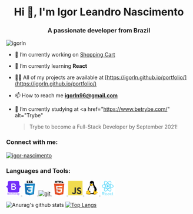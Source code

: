 <h1 align="center">Hi 👋, I'm Igor Leandro Nascimento</h1>
<h3 align="center">A passionate developer from Brazil</h3>

<p align="left"> <img src="https://komarev.com/ghpvc/?username=igorln&label=Profile%20views&color=0e75b6&style=flat" alt="igorln" /> </p>

- 🔭 I’m currently working on [Shopping Cart](https://github.com/igorln/shopping-cart)

- 🌱 I’m currently learning **React**

- 👨‍💻 All of my projects are available at [https://igorln.github.io/portfolio/](https://igorln.github.io/portfolio/)

- 📫 How to reach me **igorln96@gmail.com**

- 🚀 I’m currently studying at <a
    href="https://www.betrybe.com/" 
    alt="Trybe"
  >Trybe
  </a>  to become a Full-Stack Developer by September 2021!</p>

<h3 align="left">Connect with me:</h3>
<p align="left">
<a href="https://linkedin.com/in/igor-nascimento" target="blank"><img align="center" src="https://cdn.jsdelivr.net/npm/simple-icons@3.0.1/icons/linkedin.svg" alt="igor-nascimento" height="30" width="40" /></a>
</p>

<h3 align="left">Languages and Tools:</h3>
<p align="left"> <a href="https://getbootstrap.com" target="_blank"> <img src="https://raw.githubusercontent.com/devicons/devicon/master/icons/bootstrap/bootstrap-plain-wordmark.svg" alt="bootstrap" width="40" height="40"/> </a> <a href="https://www.w3schools.com/css/" target="_blank"> <img src="https://raw.githubusercontent.com/devicons/devicon/master/icons/css3/css3-original-wordmark.svg" alt="css3" width="40" height="40"/> </a> <a href="https://git-scm.com/" target="_blank"> <img src="https://www.vectorlogo.zone/logos/git-scm/git-scm-icon.svg" alt="git" width="40" height="40"/> </a> <a href="https://www.w3.org/html/" target="_blank"> <img src="https://raw.githubusercontent.com/devicons/devicon/master/icons/html5/html5-original-wordmark.svg" alt="html5" width="40" height="40"/> </a> <a href="https://developer.mozilla.org/en-US/docs/Web/JavaScript" target="_blank"> <img src="https://raw.githubusercontent.com/devicons/devicon/master/icons/javascript/javascript-original.svg" alt="javascript" width="40" height="40"/> </a> <a href="https://www.linux.org/" target="_blank"> <img src="https://raw.githubusercontent.com/devicons/devicon/master/icons/linux/linux-original.svg" alt="linux" width="40" height="40"/> </a> <a href="https://reactjs.org/" target="_blank"> <img src="https://raw.githubusercontent.com/devicons/devicon/master/icons/react/react-original-wordmark.svg" alt="react" width="40" height="40"/> </a> </p>

![Anurag's github stats](https://github-readme-stats.vercel.app/api?username=igorln&show_icons=true)
[![Top Langs](https://github-readme-stats.vercel.app/api/top-langs/?username=igorln&layout=compact)](https://github.com/anuraghazra/github-readme-stats)
